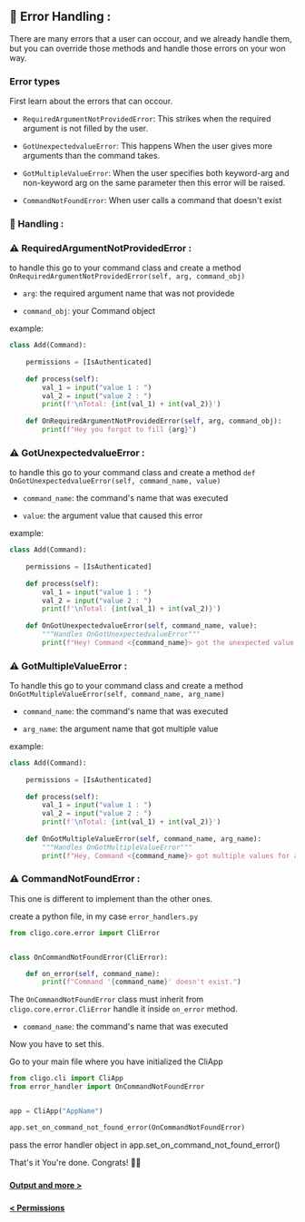 ## 🥓 Error Handling :

There are many errors that a user can occour, and we already handle them, but
you can override those methods and handle those errors on your won way.


### Error types
First learn about the errors that can occour.

* `RequiredArgumentNotProvidedError`: This strikes when the required argument is not filled
by the user.
  

* `GotUnexpectedvalueError`: This happens When the user gives more arguments than the command takes.


* `GotMultipleValueError`: When the user specifies both keyword-arg and non-keyword arg on the same parameter then this
error will be raised.

  
* `CommandNotFoundError`: When user calls a command that doesn't exist

  ###
### 🚥 Handling :

### ⚠ RequiredArgumentNotProvidedError : 

to handle this go to your command class and create a method `OnRequiredArgumentNotProvidedError(self, arg, command_obj)`
* `arg`: the required argument name that was not providede
  

* `command_obj`: your Command object

example: 
```python
class Add(Command):
    
    permissions = [IsAuthenticated]
    
    def process(self):
        val_1 = input("value 1 : ")
        val_2 = input("value 2 : ")
        print(f'\nTotal: {int(val_1) + int(val_2)}')
    
    def OnRequiredArgumentNotProvidedError(self, arg, command_obj):
        print(f"Hey you forgot to fill {arg}")
```

###
### ⚠ GotUnexpectedvalueError :

to handle this go to your command class and create a method `def OnGotUnexpectedvalueError(self, command_name, value)`
* `command_name`: the command's name that was executed
  

* `value`: the argument value that caused this error

example: 
```python
class Add(Command):
    
    permissions = [IsAuthenticated]
    
    def process(self):
        val_1 = input("value 1 : ")
        val_2 = input("value 2 : ")
        print(f'\nTotal: {int(val_1) + int(val_2)}')
    
    def OnGotUnexpectedvalueError(self, command_name, value):
        """Handles OnGotUnexpectedvalueError"""
        print(f"Hey! Command <{command_name}> got the unexpected value '{value}'")
```


### ⚠ GotMultipleValueError :
To handle this go to your command class and create a method `OnGotMultipleValueError(self, command_name, arg_name)`
* `command_name`:  the command's name that was executed
  

* `arg_name`: the argument name that got multiple value

example: 
```python
class Add(Command):
    
    permissions = [IsAuthenticated]
    
    def process(self):
        val_1 = input("value 1 : ")
        val_2 = input("value 2 : ")
        print(f'\nTotal: {int(val_1) + int(val_2)}')
    
    def OnGotMultipleValueError(self, command_name, arg_name):
        """Handles OnGotMultipleValueError"""
        print(f"Hey, Command <{command_name}> got multiple values for argument '{arg_name}'")
```


### ⚠ CommandNotFoundError :
This one is different to implement than the other ones.

create a python file, in my case `error_handlers.py`

```python
from cligo.core.error import CliError


class OnCommandNotFoundError(CliError):

    def on_error(self, command_name):
        print(f"Command '{command_name}' doesn't exist.")
```

The `OnCommandNotFoundError` class must inherit from `cligo.core.error.CliError`
handle it inside `on_error` method. 
* `command_name`: the command's name that was executed

Now you have to set this.

Go to your main file where you have initialized the CliApp
```python
from cligo.cli import CliApp
from error_handler import OnCommandNotFoundError


app = CliApp("AppName")

app.set_on_command_not_found_error(OnCommandNotFoundError)
```
pass the error handler object in app.set_on_command_not_found_error()

That's it You're done. Congrats! 🥳🎉

###

[<b> Output and more > </b>](8.Output&More.md)

###

[<b> < Permissions </b>](6.Permissions.md)
